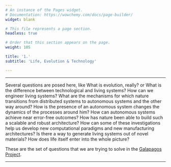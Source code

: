 ```yaml
---
# An instance of the Pages widget.
# Documentation: https://wowchemy.com/docs/page-builder/
widget: blank

# This file represents a page section.
headless: true

# Order that this section appears on the page.
weight: 105

title: '1.'
subtitle: 'Life, Evolution & Technology'

---
```


---

Several questions are posed here, like What is evolution, really? or What is the difference between technological and living systems? How can we engineer living systems? What are the mechanisms for which nature transitions from distributed systems to autonomous systems and the other way around? How is the presence of an autonomous system changes the dynamics of the processes around him? How can autonomous systems achieve near error-free outcomes? How has nature been able to build such a scalable and robust architecture? How can some of these investigations help us develop new computational paradigms and new manufacturing architectures? Is there a way to generate living systems out of novel materials? How does life itself enter into the whole picture?

These are the set of questions that we are trying to solve in the [Galapagos Project](https://galapagos.netlify.app/).

---
